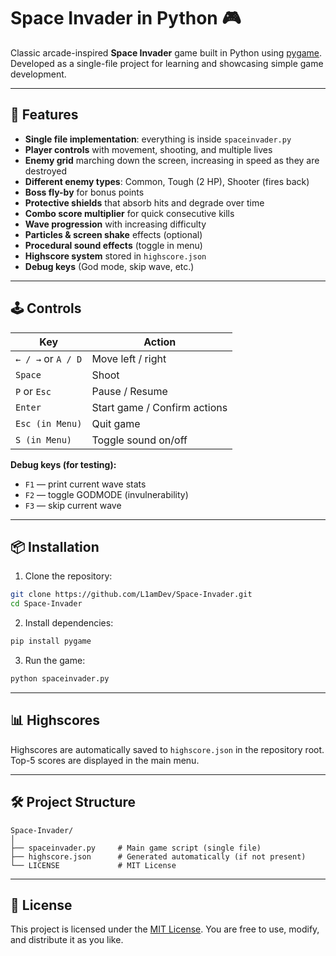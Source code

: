 # Space Invader in Python 🎮

Classic arcade-inspired **Space Invader** game built in Python using [pygame](https://www.pygame.org/). Developed as a single-file project for learning and showcasing simple game development.

---

## 🚀 Features

- **Single file implementation**: everything is inside `spaceinvader.py`
- **Player controls** with movement, shooting, and multiple lives
- **Enemy grid** marching down the screen, increasing in speed as they are destroyed
- **Different enemy types**: Common, Tough (2 HP), Shooter (fires back)
- **Boss fly-by** for bonus points
- **Protective shields** that absorb hits and degrade over time
- **Combo score multiplier** for quick consecutive kills
- **Wave progression** with increasing difficulty
- **Particles & screen shake** effects (optional)
- **Procedural sound effects** (toggle in menu)
- **Highscore system** stored in `highscore.json`
- **Debug keys** (God mode, skip wave, etc.)

---

## 🕹 Controls

| Key                  | Action                       |
|----------------------|------------------------------|
| `← / →` or `A / D`   | Move left / right            |
| `Space`              | Shoot                        |
| `P` or `Esc`         | Pause / Resume               |
| `Enter`              | Start game / Confirm actions |
| `Esc (in Menu)`      | Quit game                    |
| `S (in Menu)`        | Toggle sound on/off          |

**Debug keys (for testing):**
- `F1` — print current wave stats
- `F2` — toggle GODMODE (invulnerability)
- `F3` — skip current wave

---

## 📦 Installation

1. Clone the repository:
```bash
git clone https://github.com/L1amDev/Space-Invader.git
cd Space-Invader
````

2. Install dependencies:

```bash
pip install pygame
```

3. Run the game:

```bash
python spaceinvader.py
```

---

## 📊 Highscores

Highscores are automatically saved to `highscore.json` in the repository root.
Top-5 scores are displayed in the main menu.

---

## 🛠 Project Structure

```
Space-Invader/
│
├── spaceinvader.py     # Main game script (single file)
├── highscore.json      # Generated automatically (if not present)
└── LICENSE             # MIT License
```

---

## 📜 License

This project is licensed under the [MIT License](LICENSE).
You are free to use, modify, and distribute it as you like.
